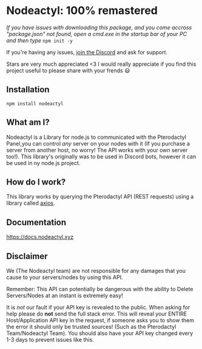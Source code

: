 # Nodeactyl: 100% remastered

*If you have issues with downloading this package, and you come accross "package.json" not found, open a cmd.exe in the startup bar of your PC and then type* `npm init -y`

If you're having any issues, [join the Discord](https://discord.gg/HvQ4JTqCvs)  and ask for support.

Stars are very much appreciated <3 
I would really appreciate if you find this project useful to please share with your frends :smiley:

## Installation
```
npm install nodeactyl
```

## What am I?

Nodeactyl is a Library for node.js to communicated with the Pterodactyl Panel,you can control *any* server on your nodes with it (If you purchase a server from another host, no worry! The API works with your own server too!). This library's originally was to be used in Discord bots, however it can be used in ny node.js project.

## How do I work?
This library works by querying the Pterodactyl API (REST requests) using a library called [axios](https://www.npmjs.com/package/axios).

## Documentation
https://docs.nodeactyl.xyz

## Disclaimer
We (The Nodeactyl team) are not responsible for any damages that you cause to your servers/nodes by using this API. 

Remember: This API can potentially be dangerous with the ability to Delete Servers/Nodes at an instant is extremely easy! 

It is *not* our fault if your API key is revealed to the public. When asking for help please do **not** send the full stack error. This will reveal your ENTIRE Host/Application API key in the request, if someone asks you to show them the error it should only be trusted sources! (Such as the Pterodactyl Team/Nodeactyl Team). You should also have your API key changed every 1-3 days to prevent issues like this.
